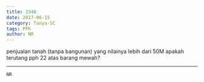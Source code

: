 ```yaml
---
title: 2348
date: 2017-06-15
category: Tanya-SC
tags: PPh
author: NR
---
```


penjualan tanah (tanpa bangunan) yang nilainya lebih dari 50M apakah terutang pph 22 atas barang mewah?

---



`NR`
